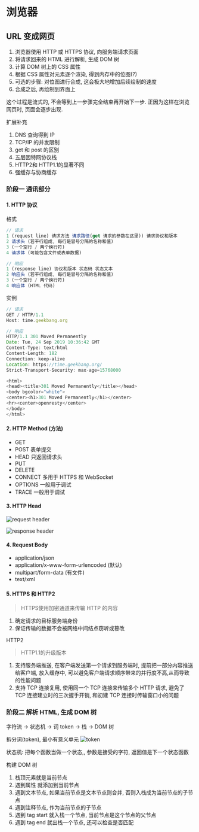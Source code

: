 # 浏览器

## URL 变成网页

1. 浏览器使用 HTTP 或 HTTPS 协议, 向服务端请求页面
2. 将请求回来的 HTML 进行解析, 生成 DOM 树
3. 计算 DOM 树上的 CSS 属性
4. 根据 CSS 属性对元素逐个渲染, 得到内存中的位图(?)
5. 可选的步骤: 对位图进行合成, 这会极大地增加后续绘制的速度
6. 合成之后, 再绘制到界面上

这个过程是流式的, 不会等到上一步骤完全结束再开始下一步. 正因为这样在浏览网页时, 页面会逐步出现.

扩展补充

1. DNS 查询得到 IP
2. TCP/IP 的并发限制
3. get 和 post 的区别
4. 五层因特网协议栈
5. HTTP2和 HTTP1.1的显著不同
6. 强缓存与协商缓存

### 阶段一 通讯部分

#### 1. HTTP 协议

格式

```js
// 请求
1 (request line) 请求方法 请求路径(get 请求的参数在这里)) 请求协议和版本
2 请求头 (若干行组成, 每行是冒号分隔的名称和值)
3 (一个空行 / 两个换行符)
4 请求体 (可能包含文件或表单数据)

// 响应
1 (response line) 协议和版本 状态码 状态文本
2 响应头 (若干行组成, 每行是冒号分隔的名称和值)
3 (一个空行 / 两个换行符)
4 响应体 (HTML 代码)
```

实例

```js
// 请求
GET / HTTP/1.1
Host: time.geekbang.org

// 响应
HTTP/1.1 301 Moved Permanently
Date: Tue, 24 Sep 2019 10:36:42 GMT
Content-Type: text/html
Content-Length: 182
Connection: keep-alive
Location: https://time.geekbang.org/
Strict-Transport-Security: max-age=15768000

<html>
<head><title>301 Moved Permanently</title></head>
<body bgcolor="white">
<center><h1>301 Moved Permanently</h1></center>
<hr><center>openresty</center>
</body>
</html>
```

#### 2. HTTP Method (方法)

- GET
- POST 表单提交
- HEAD 只返回请求头
- PUT
- DELETE
- CONNECT 多用于 HTTPS 和 WebSocket
- OPTIONS 一般用于调试
- TRACE 一般用于调试

#### 3. HTTP Head

![request header](https://static001.geekbang.org/resource/image/2b/a2/2be3e2457f08bdf624837dfaee01e4a2.png)

![response header](https://static001.geekbang.org/resource/image/ef/c9/efdeadf27313e08bf0789a3b5480f7c9.png)

#### 4. Request Body

- application/json
- application/x-www-form-urlencoded (默认)
- multipart/form-data (有文件)
- text/xml

#### 5. HTTPS 和 HTTP2

> HTTPS使用加密通道来传输 HTTP 的内容

1. 确定请求的目标服务端身份
2. 保证传输的数据不会被网络中间结点窃听或篡改

HTTP2

> HTTP1.1的升级版本

1. 支持服务端推送, 在客户端发送第一个请求到服务端时, 提前把一部分内容推送给客户端, 放入缓存中, 可以避免客户端请求顺序带来的并行度不高,从而导致的性能问题
2. 支持 TCP 连接复用, 使用同一个 TCP 连接来传输多个 HTTP 请求, 避免了 TCP 连接建立时的三次握手开销, 和初建 TCP 连接时传输窗口小的问题

### 阶段二 解析 HTML, 生成 DOM 树

字符流 -> 状态机 -> 词 token -> 栈 -> DOM 树

拆分词(token), 最小有意义单元
![token](https://static001.geekbang.org/resource/image/f9/84/f98444aa3ea7471d2414dd7d0f5e3a84.png)

状态机: 把每个函数当做一个状态,, 参数是接受的字符, 返回值是下一个状态函数

构建 DOM 树

1. 栈顶元素就是当前节点
2. 遇到属性 就添加到当前节点
3. 遇到文本节点, 如果当前节点是文本节点则合并, 否则入栈成为当前节点的子节点
4. 遇到注释节点, 作为当前节点的子节点
5. 遇到 tag start 就入栈一个节点, 当前节点是这个节点的父节点
6. 遇到 tag end 就出栈一个节点, 还可以检查是否匹配
